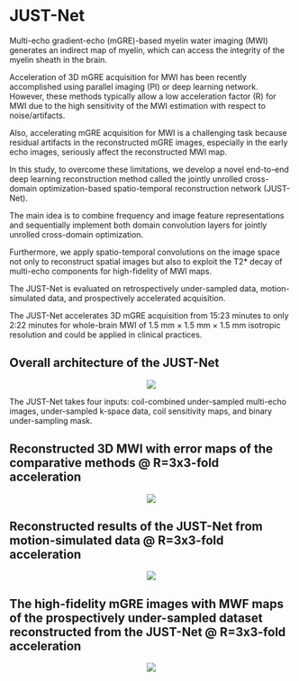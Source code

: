 # JUST-Net
Multi-echo gradient-echo (mGRE)-based myelin water imaging (MWI) generates an indirect map of myelin, which can access the integrity of the myelin sheath in the brain.

Acceleration of 3D mGRE acquisition for MWI has been recently accomplished using parallel imaging (PI) or deep learning network. However, these methods typically allow a low acceleration factor (R) for MWI due to the high sensitivity of the MWI estimation with respect to noise/artifacts.

Also, accelerating mGRE acquisition for MWI is a challenging task because residual artifacts in the reconstructed mGRE images, especially in the early echo images, seriously affect the reconstructed MWI map.

In this study, to overcome these limitations, we develop a novel end-to-end deep learning reconstruction method called the jointly unrolled cross-domain optimization-based spatio-temporal reconstruction network (JUST-Net).

The main idea is to combine frequency and image feature representations and sequentially implement both domain convolution layers for jointly unrolled cross-domain optimization.

Furthermore, we apply spatio-temporal convolutions on the image space not only to reconstruct spatial images but also to exploit the T2* decay of multi-echo components for high-fidelity of MWI maps.

The JUST-Net is evaluated on retrospectively under-sampled data, motion-simulated data, and prospectively accelerated acquisition.

The JUST-Net accelerates 3D mGRE acquisition from 15:23 minutes to only 2:22 minutes for whole-brain MWI of 1.5 mm × 1.5 mm × 1.5 mm isotropic resolution and could be applied in clinical practices.

## Overall architecture of the JUST-Net
<p align="center">
  <img src="https://user-images.githubusercontent.com/59819627/206959200-01d09629-122f-4a35-a45a-2c0510c9f165.png"/>
</p>
The JUST-Net takes four inputs: coil-combined under-sampled multi-echo images, under-sampled k-space data, coil sensitivity maps, and binary under-sampling mask. 

## Reconstructed 3D MWI with error maps of the comparative methods @ R=3x3-fold acceleration
<p align="center">
  <img src="https://user-images.githubusercontent.com/59819627/206959987-dbfddb57-5ee6-4e5c-ae56-33f9b610f9be.png"/>
</p>

## Reconstructed results of the JUST-Net from motion-simulated data @ R=3x3-fold acceleration
<p align="center">
  <img src="https://user-images.githubusercontent.com/59819627/206960029-553b5cf0-2797-4dae-b96a-33738f461c21.png"/>
</p>

## The high-fidelity mGRE images with MWF maps of the prospectively under-sampled dataset reconstructed from the JUST-Net @ R=3x3-fold acceleration
<p align="center">
  <img src="https://user-images.githubusercontent.com/59819627/206960077-690455b3-8bc1-4df9-8970-e275f6f3dfef.png"/>
</p>

